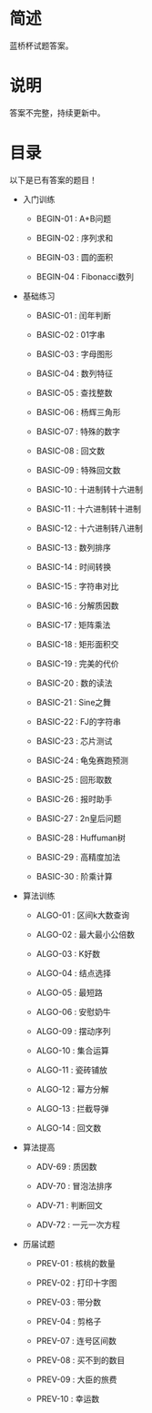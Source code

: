 # 简述

蓝桥杯试题答案。

# 说明

答案不完整，持续更新中。

# 目录

以下是已有答案的题目！

+ 入门训练

    + BEGIN-01 : A+B问题

    + BEGIN-02 : 序列求和

    + BEGIN-03 : 圆的面积

    + BEGIN-04 : Fibonacci数列

+ 基础练习

    + BASIC-01 : 闰年判断

    + BASIC-02 : 01字串

    + BASIC-03 : 字母图形

    + BASIC-04 : 数列特征

    + BASIC-05 : 查找整数

    + BASIC-06 : 杨辉三角形

    + BASIC-07 : 特殊的数字

    + BASIC-08 : 回文数

    + BASIC-09 : 特殊回文数

    + BASIC-10 : 十进制转十六进制

    + BASIC-11 : 十六进制转十进制

    + BASIC-12 : 十六进制转八进制

    + BASIC-13 : 数列排序

    + BASIC-14 : 时间转换

    + BASIC-15 : 字符串对比
    
    + BASIC-16 : 分解质因数

    + BASIC-17 : 矩阵乘法

    + BASIC-18 : 矩形面积交

    + BASIC-19 : 完美的代价

    + BASIC-20 : 数的读法
    
    + BASIC-21 : Sine之舞

    + BASIC-22 : FJ的字符串

    + BASIC-23 : 芯片测试

    + BASIC-24 : 龟兔赛跑预测

    + BASIC-25 : 回形取数
    
    + BASIC-26 : 报时助手

    + BASIC-27 : 2n皇后问题

    + BASIC-28 : Huffuman树

    + BASIC-29 : 高精度加法

    + BASIC-30 : 阶乘计算

+ 算法训练

    + ALGO-01 : 区间k大数查询

    + ALGO-02 : 最大最小公倍数

    + ALGO-03 : K好数

    + ALGO-04 : 结点选择
    
    + ALGO-05 : 最短路

    + ALGO-06 : 安慰奶牛

    + ALGO-09 : 摆动序列

    + ALGO-10 : 集合运算
    
    + ALGO-11 : 瓷砖铺放

    + ALGO-12 : 幂方分解

    + ALGO-13 : 拦截导弹

    + ALGO-14 : 回文数

+ 算法提高

    + ADV-69 : 质因数

    + ADV-70 : 冒泡法排序
    
    + ADV-71 : 判断回文

    + ADV-72 : 一元一次方程

+ 历届试题

    + PREV-01 : 核桃的数量

    + PREV-02 : 打印十字图

    + PREV-03 : 带分数

    + PREV-04 : 剪格子
    
    + PREV-07 : 连号区间数

    + PREV-08 : 买不到的数目
    
    + PREV-09 : 大臣的旅费

    + PREV-10 : 幸运数
